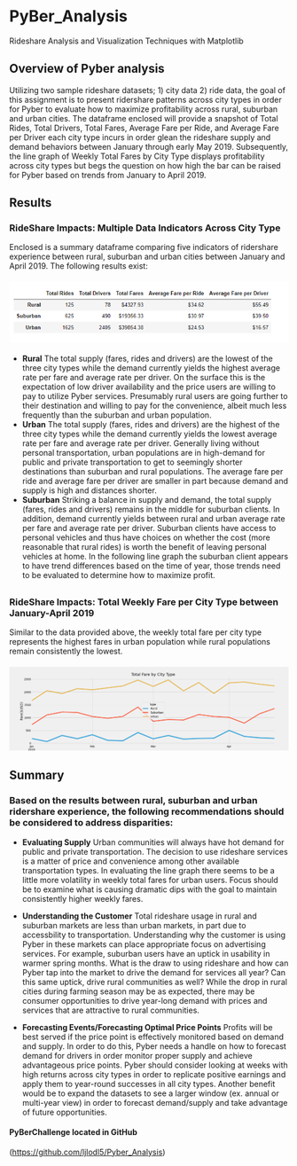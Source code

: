 # PyBer_Analysis
Rideshare Analysis and Visualization Techniques with Matplotlib

## **Overview of Pyber analysis**

Utilizing two sample rideshare datasets; 1) city data 2) ride data, the goal of this assignment is to present ridershare patterns across city types in order for Pyber to evaluate how to maximize profitability across rural, suburban and urban cities. 
The dataframe enclosed will provide a snapshot of Total Rides, Total Drivers, Total Fares, Average Fare per Ride, and Average Fare per Driver each city type incurs in order glean the rideshare supply and demand behaviors between January through early May 2019. 
Subsequently, the line graph of Weekly Total Fares by City Type displays profitability across city types but begs the question on how high the bar can be raised for Pyber based on trends from January to April 2019.   

## **Results**

### **RideShare Impacts: Multiple Data Indicators Across City Type** 
Enclosed is a summary dataframe comparing five indicators of ridershare experience between rural, suburban and urban cities between January and April 2019. The following results exist: 

#### ![Key Indicators](https://github.com/ljlodl5/PyBer_Analysis/blob/main/Analysis/Pyber%20Dataframe.png)

* **Rural**
The total supply (fares, rides and drivers) are the lowest of the three city types while the demand currently yields the highest average rate per fare and average rate per driver.
On the surface this is the expectation of low driver availability and the price users are willing to pay to utilize Pyber services. Presumably rural users are going further to their destination and willing to pay for the convenience, albeit much less frequently than the suburban and urban population.
* **Urban**
The total supply (fares, rides and drivers) are the highest of the three city types while the demand currently yields the lowest average rate per fare and average rate per driver.
Generally living without personal transportation, urban populations are in high-demand for public and private transportation to get to seemingly shorter destinations than suburban and rural populations. The average fare per ride and average fare per driver are smaller in part because demand and supply is high and distances shorter.    
* **Suburban**
Striking a balance in supply and demand, the total supply (fares, rides and drivers) remains in the middle for suburban clients. In addition, demand currently yields between rural and urban average rate per fare and average rate per driver.
Suburban clients have access to personal vehicles and thus have choices on whether the cost (more reasonable that rural rides) is worth the benefit of leaving personal vehicles at home. 
In the following line graph the suburban client appears to have trend differences based on the time of year, those trends need to be evaluated to determine how to maximize profit.   

##
### RideShare Impacts: Total Weekly Fare per City Type between January-April 2019  

Similar to the data provided above, the weekly total fare per city type represents the highest fares in urban population while rural populations remain consistently the lowest. 

#### ![Total Fare by City](https://github.com/ljlodl5/PyBer_Analysis/blob/main/Analysis/Total%20Fare%20by%20City%20Type.png)


		 
## **Summary**

### Based on the results between rural, suburban and urban ridershare experience, the following recommendations should be considered to address disparities:
* **Evaluating Supply**
Urban communities will always have hot demand for public and private transportation. The decision to use rideshare services is a matter of price and convenience among other available transportation types. 
In evaluating the line graph there seems to be a little more volatility in weekly total fares for urban users. Focus should be to examine what is causing dramatic dips with the goal to maintain consistently higher weekly fares.    
  
* **Understanding the Customer** 
Total rideshare usage in rural and suburban markets are less than urban markets, in part due to accessbility to transportation. Understanding why the customer is using Pyber in these markets can place appropriate focus on advertising services. 
For example, suburban users have an uptick in usability in warmer spring months. What is the draw to using rideshare and how can Pyber tap into the market to drive the demand for services all year? Can this same uptick, drive rural communities as well?
While the drop in rural cities during farming season may be as expected, there may be consumer opportunities to drive year-long demand with prices and services that are attractive to rural communities.   
 
* **Forecasting Events/Forecasting Optimal Price Points** 
Profits will be best served if the price point is effectively monitored based on demand and supply. In order to do this, Pyber needs a handle on how to forecast demand for drivers in order monitor proper supply and achieve advantageous price points. 
Pyber should consider looking at weeks with high returns across city types in order to replicate positive earnings and apply them to year-round successes in all city types. 
Another benefit would be to expand the datasets to see a larger window (ex. annual or multi-year view) in order to forecast demand/supply and take advantage of future opportunities. 

#### PyBerChallenge located in GitHub
(https://github.com/ljlodl5/Pyber_Analysis)